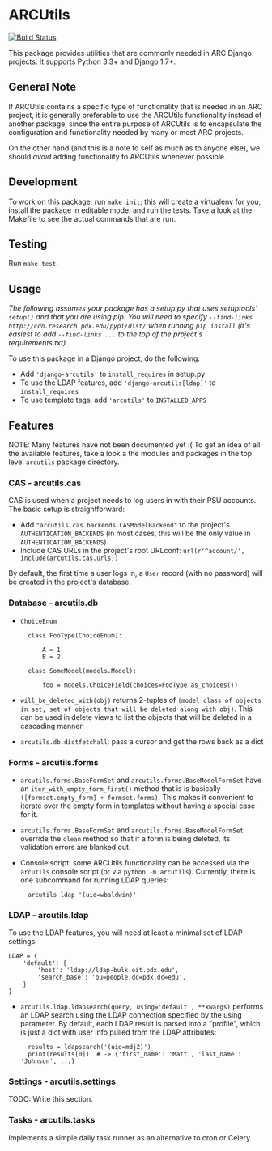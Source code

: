 # ARCUtils

[![Build Status](https://travis-ci.org/PSU-OIT-ARC/django-arcutils.svg?branch=master)](https://travis-ci.org/PSU-OIT-ARC/django-arcutils)

This package provides utilities that are commonly needed in ARC Django projects. It supports Python
3.3+ and Django 1.7+.

## General Note

If ARCUtils contains a specific type of functionality that is needed in an ARC project, it is
generally preferable to use the ARCUtils functionality instead of another package, since the entire
purpose of ARCUtils is to encapsulate the configuration and functionality needed by many or most
ARC projects.

On the other hand (and this is a note to self as much as to anyone else), we should _avoid_ adding
functionality to ARCUtils whenever possible.

## Development

To work on this package, run `make init`; this will create a virtualenv for you, install the
package in editable mode, and run the tests. Take a look at the Makefile to see the actual commands
that are run.

## Testing

Run `make test`.

## Usage

_The following assumes your package has a setup.py that uses setuptools' `setup()` and that you are
using pip. You will need to specify `--find-links http://cdn.research.pdx.edu/pypi/dist/` when
running `pip install` (it's easiest to add `--find-links ...` to the top of the project's
requirements.txt)._

To use this package in a Django project, do the following:

- Add `'django-arcutils'` to `install_requires` in setup.py
- To use the LDAP features, add `'django-arcutils[ldap]'` to `install_requires`
- To use template tags, add `'arcutils'` to `INSTALLED_APPS`

## Features

NOTE: Many features have not been documented yet :( To get an idea of all the available features,
take a look a the modules and packages in the top level `arcutils` package directory.

### CAS - arcutils.cas

CAS is used when a project needs to log users in with their PSU accounts. The basic setup is
straightforward:

- Add `"arcutils.cas.backends.CASModelBackend"` to the project's `AUTHENTICATION_BACKENDS` (in most
  cases, this will be the only value in `AUTHENTICATION_BACKENDS`)
- Include CAS URLs in the project's root URLconf: `url(r'^account/', include(arcutils.cas.urls))`

By default, the first time a user logs in, a `User` record (with no password) will be created in the
project's database.

### Database - arcutils.db

- `ChoiceEnum`

        class FooType(ChoiceEnum):

            A = 1
            B = 2

        class SomeModel(models.Model):

            foo = models.ChoiceField(choices=FooType.as_choices())

- `will_be_deleted_with(obj)` returns 2-tuples of
  `(model class of objects in set, set of objects that will be deleted along with obj)`. This can
  be used in delete views to list the objects that will be deleted in a cascading manner.

- `arcutils.db.dictfetchall`: pass a cursor and get the rows back as a dict

### Forms - arcutils.forms

- `arcutils.forms.BaseFormSet` and `arcutils.forms.BaseModelFormSet` have an
  `iter_with_empty_form_first()` method that is is basically
  `([formset.empty_form] + formset.forms)`. This makes it convenient to iterate over the empty form
  in templates without having a special case for it.

- `arcutils.forms.BaseFormSet` and `arcutils.forms.BaseModelFormSet` override the `clean` method
  so that if a form is being deleted, its validation errors are blanked out.

- Console script: some ARCUtils functionality can be accessed via the `arcutils` console script
  (or via `python -m arcutils`). Currently, there is one subcommand for running LDAP queries:

        arcutils ldap '(uid=wbaldwin)'

### LDAP - arcutils.ldap

To use the LDAP features, you will need at least a minimal set of LDAP settings:

    LDAP = {
        'default': {
            'host': 'ldap://ldap-bulk.oit.pdx.edu',
            'search_base': 'ou=people,dc=pdx,dc=edu',
        }
    }

- `arcutils.ldap.ldapsearch(query, using='default', **kwargs)` performs an LDAP search using the
  LDAP connection specified by the using parameter. By default, each LDAP result is parsed into
  a "profile", which is just a dict with user info pulled from the LDAP attributes:

        results = ldapsearch('(uid=mdj2)')
        print(results[0])  # -> {'first_name': 'Matt', 'last_name': 'Johnson', ...}

### Settings - arcutils.settings

TODO: Write this section.


### Tasks - arcutils.tasks

Implements a simple daily task runner as an alternative to cron or Celery.
